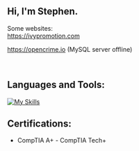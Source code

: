 ## Hi, I'm Stephen.

Some websites:
<br />
https://ivypromotion.com

https://opencrime.io (MySQL server offline)

<br />

##  Languages and Tools:
[![My Skills](https://skillicons.dev/icons?i=cpp,js,python,react,express,mysql,azure,html,css)](https://skillicons.dev)

##  Certifications:
- CompTIA A+    - CompTIA Tech+
<!--
**winnmurray/winnmurray** is a ✨ _special_ ✨ repository because its `README.md` (this file) appears on your GitHub profile.

Here are some ideas to get you started:

- 🔭 I’m currently working on ...
- 🌱 I’m currently learning ...
- 👯 I’m looking to collaborate on ...
- 🤔 I’m looking for help with ...
- 💬 Ask me about ...
- 📫 How to reach me: ...
- 😄 Pronouns: ...
- ⚡ Fun fact: ...
-->
